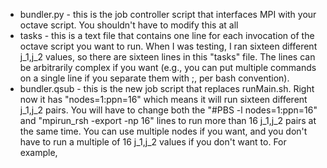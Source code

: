 * bundler.py - this is the job controller script that interfaces MPI with your octave script. You shouldn't have to modify this at all
* tasks - this is a text file that contains one line for each invocation of the octave script you want to run. When I was testing, I ran sixteen different j_1,j_2 values, so there are sixteen lines in this "tasks" file. The lines can be arbitrarily complex if you want (e.g., you can put multiple commands on a single line if you separate them with ;, per bash convention).
* bundler.qsub - this is the new job script that replaces runMain.sh. Right now it has "nodes=1:ppn=16" which means it will run sixteen different j_1,j_2 pairs. You will have to change both the "#PBS -l nodes=1:ppn=16" and "mpirun_rsh -export -np 16" lines to run more than 16 j_1,j_2 pairs at the same time. You can use multiple nodes if you want, and you don't have to run a multiple of 16 j_1,j_2 values if you don't want to. For example,

